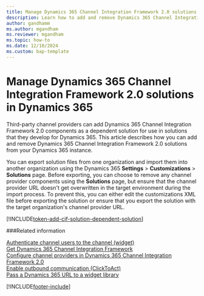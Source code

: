 ```yaml
---
title: Manage Dynamics 365 Channel Integration Framework 2.0 solutions
description: Learn how to add and remove Dynamics 365 Channel Integration Framework 2.0 solutions from Dynamics 365.
author: gandhamm
ms.author: mgandham
ms.reviewer: mgandham
ms.topic: how-to
ms.date: 12/10/2024
ms.custom: bap-template
---
```


# Manage Dynamics 365 Channel Integration Framework 2.0 solutions in Dynamics 365

Third-party channel providers can add Dynamics 365 Channel Integration Framework 2.0 components as a dependent solution for use in solutions that they develop for Dynamics 365. This article describes how you can add and remove Dynamics 365 Channel Integration Framework 2.0 solutions from your Dynamics 365 instance.

You can export solution files from one organization and import them into another organization using the Dynamics 365 **Settings** > **Customizations** > **Solutions** page. Before exporting, you can choose to remove any channel provider components using the **Solutions** page, but ensure that the channel provider URL doesn't get overwritten in the target environment during the import process. To prevent this, you can either edit the customizations XML file before exporting the solution or ensure that you export the solution with the target organization's channel provider URL.

[!INCLUDE[token-add-cif-solution-dependent-solution](../../shared/token-add-cif-solution-dependent-solution.md)]

###Related information

[Authenticate channel users to the channel (widget)](../../v1/administer/authenticate-channel-users.md)  
[Get Dynamics 365 Channel Integration Framework](../../v1/administer/get-channel-integration-framework.md)  
[Configure channel providers in Dynamics 365 Channel Integration Framework 2.0](configure-channel-provider-app-profile-manager.md)  
[Enable outbound communication (ClickToAct)](../../v1/administer/enable-outbound-communication-clicktoact.md)  
[Pass a Dynamics 365 URL to a widget library](../../v1/administer/pass-url-widget-library.md)  


[!INCLUDE[footer-include](../../../includes/footer-banner.md)]
